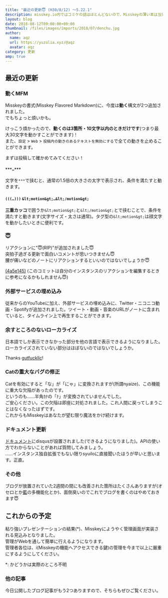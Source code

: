 ```yaml
---
title: "最近の更新😇 (H30/8/12) ～5.22.1"
description: misskey.io内ではコミケの話はほとんどないので、Misskeyの薄い本は当分の間出版されないかもしれません。最近の更新をお知らせします。
layout: blog
date: 2018-08-12T09:00:00+09:00
thumbnail: /files/images/imports/2018/07/denchu.jpg
author:
  name: aqz
  url: https://yuzulia.xyz/@aqz
  avatar: aqz
category: 更新
amp: true
---
```

## 最近の更新
### 動くMFM
Misskeyの書式(Misskey Flavored Markdown)に、今度は**動く**構文が2つ追加されました。  
でもちょっと煩いかも。

けっこう煩かったので、**動くのは3箇所・10文字以内のときだけです**(つまり最大30文字を動かすことができます)！  
また、`設定` > `Web` > `投稿内の動きのあるテキストを無効にする`で全ての動きを止めることができます。

まずは投稿して確かめてみてください！

#### `***…***`
文字を`***`で挟むと、通常の1.5倍の大きさの太字で表示され、条件を満たすと動きます。

#### `(((…)))` `&lt;motion&gt;…&lt;/motion&gt;`
**三重カッコ**で囲うか`&lt;motion&gt;`と`&lt;/motion&gt;`とで挟むことで、条件を満たすと動きます(文字サイズ・太さは通常)。タグ型の`&lt;motion&gt;`は顔文字を動かしたいときに便利です。

### 😇
リアクションに"😇(RIP)"が追加されました😇  
突拍子過ぎる更新で面白いコメントが思いつきません😇  
腰が痛いなどのノートにリアクションするといいのではないでしょうか😇

[(4a5e145)](https://github.com/syuilo/misskey/commit/4a5e1450489c4153a00d8b1f0281657bec2da847) (このコミットは自分のインスタンスのリアクションを編集するときに参考になるかもしれません😇)

### 外部サービスの埋め込み
従来からのYouTubeに加え、外部サービスの埋め込みに、Twitter・ニコニコ動画・Spotifyが追加されました。ツイート・動画・音楽のURLがノートに含まれていると、タイムライン上で再生することができます。

### 余すところのないローカライズ
日本語でしか表示できなかった部分を他の言語で表示できるようになりました。ローカライズされていない部分はほぼないのではないでしょうか。

Thanks [gutfuckllc](https://github.com/syuilo/misskey/commits?author=gutfuckllc)!

### Catの重大なバグの修正
Catを有効にすると「な」が「にゃ」に変換されますが(所謂nyaize)、この機能に重大な欠陥があったのです。  
というのも……半角ｶﾅの「ﾅ」が変換されていませんでした。  
ご安心ください。この欠陥は即座に対処されました。これ人間に戻ってしまうことはなくなったはずです。  
これからもMisskeyはあなたが望む限り魔法をかけ続けます。

### ドキュメント更新
[ドキュメント](https://misskey.io/docs/ja/about)にdisqusが設置されました(できるようになりました)。APIの使い方でわからないことがあれば質問してみましょう。  
……インスタンス独自拡張でもない限りsyuiloに直接聞いたほうが早いと思います。正直。

### その他
ブログが放置されていた2週間の間にも改善された箇所はたくさんありますが(オセロとか[藍](https://misskey.io/@ai)の多機能化とか)、面倒臭いのでこれでブログを書くのはやめておきます😇

## これからの予定
粘り強いプレゼンテーションの結果(*)、Misskeyにようやく管理画面が実装される見込みとなりました。  
管理がWebを通して簡単に行えるようになります。  
管理者各位は、i(Misskeyの機能へアクセスできる鍵)の管理を今まで以上に厳重にするようにしてください。

*: かどうかは実際のところ不明

### 他の記事
今日公開したブログ記事がもう2つありますので、そちらもぜひご覧ください。